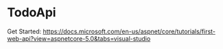 # TodoApi 

Get Started: 
https://docs.microsoft.com/en-us/aspnet/core/tutorials/first-web-api?view=aspnetcore-5.0&tabs=visual-studio 